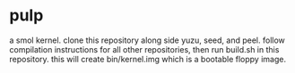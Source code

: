 # pulp

a smol kernel. clone this repository along side yuzu, seed, and peel. follow compilation instructions for all other repositories, then run build.sh in this repository. this will create bin/kernel.img which is a bootable floppy image.
